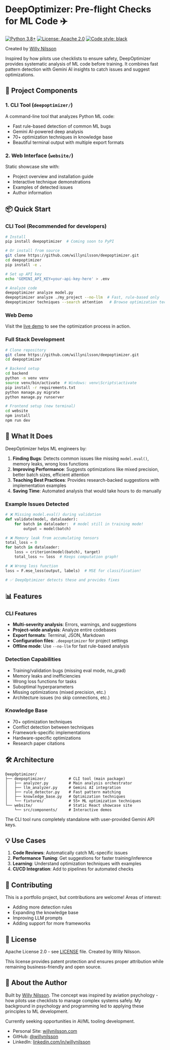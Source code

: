# DeepOptimizer: Pre-flight Checks for ML Code ✈️

[![Python 3.8+](https://img.shields.io/badge/python-3.8+-blue.svg)](https://www.python.org/downloads/)
[![License: Apache 2.0](https://img.shields.io/badge/License-Apache%202.0-blue.svg)](https://opensource.org/licenses/Apache-2.0)
[![Code style: black](https://img.shields.io/badge/code%20style-black-000000.svg)](https://github.com/psf/black)

Created by [Willy Nilsson](https://willynilsson.com)

Inspired by how pilots use checklists to ensure safety, DeepOptimizer provides systematic analysis of ML code before training. It combines fast pattern detection with Gemini AI insights to catch issues and suggest optimizations.

## 🚀 Project Components

### 1. CLI Tool (`deepoptimizer/`)
A command-line tool that analyzes Python ML code:
- Fast rule-based detection of common ML bugs
- Gemini AI-powered deep analysis
- 70+ optimization techniques in knowledge base
- Beautiful terminal output with multiple export formats

### 2. Web Interface (`website/`)
Static showcase site with:
- Project overview and installation guide
- Interactive technique demonstrations
- Examples of detected issues
- Author information

## 📦 Quick Start

### CLI Tool (Recommended for developers)

```bash
# Install
pip install deepoptimizer  # Coming soon to PyPI

# Or install from source
git clone https://github.com/willynilsson/deepoptimizer.git
cd deepoptimizer
pip install -e .

# Set up API key
echo 'GEMINI_API_KEY=your-api-key-here' > .env

# Analyze code
deepoptimizer analyze model.py
deepoptimizer analyze ./my_project --no-llm  # Fast, rule-based only
deepoptimizer techniques --search attention   # Browse optimization techniques
```

### Web Demo

Visit the [live demo](https://deepoptimizer-demo.vercel.app) to see the optimization process in action.

### Full Stack Development

```bash
# Clone repository
git clone https://github.com/willynilsson/deepoptimizer.git
cd deepoptimizer

# Backend setup
cd backend
python -m venv venv
source venv/bin/activate  # Windows: venv\Scripts\activate
pip install -r requirements.txt
python manage.py migrate
python manage.py runserver

# Frontend setup (new terminal)
cd website
npm install
npm run dev
```

## 🎯 What It Does

DeepOptimizer helps ML engineers by:

1. **Finding Bugs**: Detects common issues like missing `model.eval()`, memory leaks, wrong loss functions
2. **Improving Performance**: Suggests optimizations like mixed precision, better batch sizes, efficient attention
3. **Teaching Best Practices**: Provides research-backed suggestions with implementation examples
4. **Saving Time**: Automated analysis that would take hours to do manually

### Example Issues Detected

```python
# ❌ Missing model.eval() during validation
def validate(model, dataloader):
    for batch in dataloader:  # model still in training mode!
        output = model(batch)

# ❌ Memory leak from accumulating tensors
total_loss = 0
for batch in dataloader:
    loss = criterion(model(batch), target)
    total_loss += loss  # Keeps computation graph!

# ❌ Wrong loss function
loss = F.mse_loss(output, labels)  # MSE for classification!

# ✅ DeepOptimizer detects these and provides fixes
```

## 📊 Features

### CLI Features
- **Multi-severity analysis**: Errors, warnings, and suggestions
- **Project-wide analysis**: Analyze entire codebases
- **Export formats**: Terminal, JSON, Markdown
- **Configuration files**: `.deepoptimizer` for project settings
- **Offline mode**: Use `--no-llm` for fast rule-based analysis

### Detection Capabilities
- Training/validation bugs (missing eval mode, no_grad)
- Memory leaks and inefficiencies
- Wrong loss functions for tasks
- Suboptimal hyperparameters
- Missing optimizations (mixed precision, etc.)
- Architecture issues (no skip connections, etc.)

### Knowledge Base
- 70+ optimization techniques
- Conflict detection between techniques
- Framework-specific implementations
- Hardware-specific optimizations
- Research paper citations

## 🛠️ Architecture

```
DeepOptimizer/
├── deepoptimizer/          # CLI tool (main package)
│   ├── analyzer.py         # Main analysis orchestrator
│   ├── llm_analyzer.py     # Gemini AI integration
│   ├── rule_detector.py    # Fast pattern matching
│   ├── knowledge_base.py   # Optimization techniques
│   └── fixtures/           # 55+ ML optimization techniques
└── website/                # Static React showcase site
    └── src/components/     # Interactive demos
```

The CLI tool runs completely standalone with user-provided Gemini API keys.

## 💡 Use Cases

1. **Code Reviews**: Automatically catch ML-specific issues
2. **Performance Tuning**: Get suggestions for faster training/inference
3. **Learning**: Understand optimization techniques with examples
4. **CI/CD Integration**: Add to pipelines for automated checks

## 🤝 Contributing

This is a portfolio project, but contributions are welcome! Areas of interest:
- Adding more detection rules
- Expanding the knowledge base
- Improving LLM prompts
- Adding support for more frameworks

## 📝 License

Apache License 2.0 - see [LICENSE](LICENSE) file. Created by Willy Nilsson.

This license provides patent protection and ensures proper attribution while remaining business-friendly and open source.

## 🧠 About the Author

Built by [Willy Nilsson](https://willynilsson.com). The concept was inspired by aviation psychology - how pilots use checklists to manage complex systems safely. My background in psychology and programming led to applying these principles to ML development.

Currently seeking opportunities in AI/ML tooling development.

- Personal Site: [willynilsson.com](https://willynilsson.com)
- GitHub: [@willynilsson](https://github.com/willynilsson)
- LinkedIn: [linkedin.com/in/willynilsson](https://linkedin.com/in/willynilsson)